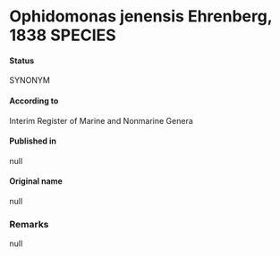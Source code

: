 # Ophidomonas jenensis Ehrenberg, 1838 SPECIES

#### Status
SYNONYM

#### According to
Interim Register of Marine and Nonmarine Genera

#### Published in
null

#### Original name
null

### Remarks
null